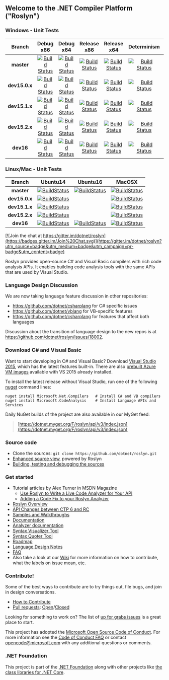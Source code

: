 ## Welcome to the .NET Compiler Platform ("Roslyn")

[//]: # (Begin current test results)

### Windows - Unit Tests
|Branch|Debug x86|Debug x64|Release x86|Release x64|Determinism|Debug Integration|Release Integration|
|:--:|:--:|:--:|:--:|:--:|:--:|:--:|:--:|
|**master**|[![Build Status](https://ci.dot.net/job/dotnet_roslyn/job/master/job/windows_debug_unit32/badge/icon)](https://ci.dot.net/job/dotnet_roslyn/job/master/job/windows_debug_unit32/)|[![Build Status](https://ci.dot.net/job/dotnet_roslyn/job/master/job/windows_debug_unit64/badge/icon)](https://ci.dot.net/job/dotnet_roslyn/job/master/job/windows_debug_unit64/)|[![Build Status](https://ci.dot.net/job/dotnet_roslyn/job/master/job/windows_release_unit32/badge/icon)](https://ci.dot.net/job/dotnet_roslyn/job/master/job/windows_release_unit32/)|[![Build Status](https://ci.dot.net/job/dotnet_roslyn/job/master/job/windows_release_unit64/badge/icon)](https://ci.dot.net/job/dotnet_roslyn/job/master/job/windows_release_unit64/)|[![Build Status](https://ci.dot.net/job/dotnet_roslyn/job/master/job/windows_determinism/badge/icon)](https://ci.dot.net/job/dotnet_roslyn/job/master/job/windows_determinism/)|[![Build Status](https://ci.dot.net/buildStatus/icon?job=dotnet_roslyn/master/windows_debug_vs-integration)](https://ci.dot.net/job/dotnet_roslyn/job/master/job/windows_debug_vs-integration/)|[![Build Status](https://ci.dot.net/buildStatus/icon?job=dotnet_roslyn/master/windows_release_vs-integration)](https://ci.dot.net/job/dotnet_roslyn/job/master/job/windows_release_vs-integration/)|
|**dev15.0.x**|[![Build Status](https://ci.dot.net/job/dotnet_roslyn/job/dev15.0.x/job/windows_debug_unit32/badge/icon)](https://ci.dot.net/job/dotnet_roslyn/job/dev15.0.x/job/windows_debug_unit32/)|[![Build Status](https://ci.dot.net/job/dotnet_roslyn/job/dev15.0.x/job/windows_debug_unit64/badge/icon)](https://ci.dot.net/job/dotnet_roslyn/job/dev15.0.x/job/windows_debug_unit64/)|[![Build Status](https://ci.dot.net/job/dotnet_roslyn/job/dev15.0.x/job/windows_release_unit32/badge/icon)](https://ci.dot.net/job/dotnet_roslyn/job/dev15.0.x/job/windows_release_unit32/)|[![Build Status](https://ci.dot.net/job/dotnet_roslyn/job/dev15.0.x/job/windows_release_unit64/badge/icon)](https://ci.dot.net/job/dotnet_roslyn/job/dev15.0.x/job/windows_release_unit64/)|[![Build Status](https://ci.dot.net/job/dotnet_roslyn/job/dev15.0.x/job/windows_determinism/badge/icon)](https://ci.dot.net/job/dotnet_roslyn/job/dev15.0.x/job/windows_determinism/)|[![Build Status](https://ci.dot.net/buildStatus/icon?job=dotnet_roslyn/dev15.0.x/windows_debug_vs-integration)](https://ci.dot.net/job/dotnet_roslyn/job/dev15.0.x/job/windows_debug_vs-integration/)|[![Build Status](https://ci.dot.net/buildStatus/icon?job=dotnet_roslyn/dev15.0.x/windows_release_vs-integration)](https://ci.dot.net/job/dotnet_roslyn/job/dev15.0.x/job/windows_release_vs-integration/)|
|**dev15.1.x**|[![Build Status](https://ci.dot.net/job/dotnet_roslyn/job/dev15.1.x/job/windows_debug_unit32/badge/icon)](https://ci.dot.net/job/dotnet_roslyn/job/dev15.1.x/job/windows_debug_unit32/)|[![Build Status](https://ci.dot.net/job/dotnet_roslyn/job/dev15.1.x/job/windows_debug_unit64/badge/icon)](https://ci.dot.net/job/dotnet_roslyn/job/dev15.1.x/job/windows_debug_unit64/)|[![Build Status](https://ci.dot.net/job/dotnet_roslyn/job/dev15.1.x/job/windows_release_unit32/badge/icon)](https://ci.dot.net/job/dotnet_roslyn/job/dev15.1.x/job/windows_release_unit32/)|[![Build Status](https://ci.dot.net/job/dotnet_roslyn/job/dev15.1.x/job/windows_release_unit64/badge/icon)](https://ci.dot.net/job/dotnet_roslyn/job/dev15.1.x/job/windows_release_unit64/)|[![Build Status](https://ci.dot.net/job/dotnet_roslyn/job/dev15.1.x/job/windows_determinism/badge/icon)](https://ci.dot.net/job/dotnet_roslyn/job/dev15.1.x/job/windows_determinism/)|[![Build Status](https://ci.dot.net/buildStatus/icon?job=dotnet_roslyn/dev15.1.x/windows_debug_vs-integration)](https://ci.dot.net/job/dotnet_roslyn/job/dev15.1.x/job/windows_debug_vs-integration/)|[![Build Status](https://ci.dot.net/buildStatus/icon?job=dotnet_roslyn/dev15.1.x/windows_release_vs-integration)](https://ci.dot.net/job/dotnet_roslyn/job/dev15.1.x/job/windows_release_vs-integration/)|
|**dev15.2.x**|[![Build Status](https://ci.dot.net/job/dotnet_roslyn/job/dev15.2.x/job/windows_debug_unit32/badge/icon)](https://ci.dot.net/job/dotnet_roslyn/job/dev15.2.x/job/windows_debug_unit32/)|[![Build Status](https://ci.dot.net/job/dotnet_roslyn/job/dev15.2.x/job/windows_debug_unit64/badge/icon)](https://ci.dot.net/job/dotnet_roslyn/job/dev15.2.x/job/windows_debug_unit64/)|[![Build Status](https://ci.dot.net/job/dotnet_roslyn/job/dev15.2.x/job/windows_release_unit32/badge/icon)](https://ci.dot.net/job/dotnet_roslyn/job/dev15.2.x/job/windows_release_unit32/)|[![Build Status](https://ci.dot.net/job/dotnet_roslyn/job/dev15.2.x/job/windows_release_unit64/badge/icon)](https://ci.dot.net/job/dotnet_roslyn/job/dev15.2.x/job/windows_release_unit64/)|[![Build Status](https://ci.dot.net/job/dotnet_roslyn/job/dev15.2.x/job/windows_determinism/badge/icon)](https://ci.dot.net/job/dotnet_roslyn/job/dev15.2.x/job/windows_determinism/)|[![Build Status](https://ci.dot.net/buildStatus/icon?job=dotnet_roslyn/dev15.2.x/windows_debug_vs-integration)](https://ci.dot.net/job/dotnet_roslyn/job/dev15.2.x/job/windows_debug_vs-integration/)|[![Build Status](https://ci.dot.net/buildStatus/icon?job=dotnet_roslyn/dev15.2.x/windows_release_vs-integration)](https://ci.dot.net/job/dotnet_roslyn/job/dev15.2.x/job/windows_release_vs-integration/)|
|**dev16**|[![Build Status](https://ci.dot.net/job/dotnet_roslyn/job/dev16/job/windows_debug_unit32/badge/icon)](https://ci.dot.net/job/dotnet_roslyn/job/dev16/job/windows_debug_unit32/)|[![Build Status](https://ci.dot.net/job/dotnet_roslyn/job/dev16/job/windows_debug_unit64/badge/icon)](https://ci.dot.net/job/dotnet_roslyn/job/dev16/job/windows_debug_unit64/)|[![Build Status](https://ci.dot.net/job/dotnet_roslyn/job/dev16/job/windows_release_unit32/badge/icon)](https://ci.dot.net/job/dotnet_roslyn/job/dev16/job/windows_release_unit32/)|[![Build Status](https://ci.dot.net/job/dotnet_roslyn/job/dev16/job/windows_release_unit64/badge/icon)](https://ci.dot.net/job/dotnet_roslyn/job/dev16/job/windows_release_unit64/)|[![Build Status](https://ci.dot.net/job/dotnet_roslyn/job/dev16/job/windows_determinism/badge/icon)](https://ci.dot.net/job/dotnet_roslyn/job/dev16/job/windows_determinism/)|[![Build Status](https://ci.dot.net/buildStatus/icon?job=dotnet_roslyn/dev16/windows_debug_vs-integration)](https://ci.dot.net/job/dotnet_roslyn/job/dev16/job/windows_debug_vs-integration/)|[![Build Status](https://ci.dot.net/buildStatus/icon?job=dotnet_roslyn/dev16/windows_release_vs-integration)](https://ci.dot.net/job/dotnet_roslyn/job/dev16/job/windows_release_vs-integration/)|

### Linux/Mac - Unit Tests
|Branch|Ubuntu14|Ubuntu16|MacOSX|
|:--:|:--:|:--:|:--:|
|**master**|[![BuildStatus](https://ci.dot.net/job/dotnet_roslyn/job/master/job/ubuntu_14_debug/badge/icon)](https://ci.dot.net/job/dotnet_roslyn/job/master/job/ubuntu_14_debug/)|[![BuildStatus](https://ci.dot.net/job/dotnet_roslyn/job/master/job/ubuntu_16_debug/badge/icon)](https://ci.dot.net/job/dotnet_roslyn/job/master/job/ubuntu_16_debug/)|[![BuildStatus](https://ci.dot.net/job/dotnet_roslyn/job/master/job/mac_debug/badge/icon)](https://ci.dot.net/job/dotnet_roslyn/job/master/job/mac_debug/)|
|**dev15.0.x**|[![BuildStatus](https://ci.dot.net/job/dotnet_roslyn/job/dev15.0.x/job/linux_debug/badge/icon)](https://ci.dot.net/job/dotnet_roslyn/job/dev15.0.x/job/linux_debug/)||[![BuildStatus](https://ci.dot.net/job/dotnet_roslyn/job/dev15.0.x/job/mac_debug/badge/icon)](https://ci.dot.net/job/dotnet_roslyn/job/dev15.0.x/job/mac_debug/)|
|**dev15.1.x**|[![BuildStatus](https://ci.dot.net/job/dotnet_roslyn/job/dev15.1.x/job/linux_debug/badge/icon)](https://ci.dot.net/job/dotnet_roslyn/job/dev15.1.x/job/linux_debug/)||[![BuildStatus](https://ci.dot.net/job/dotnet_roslyn/job/dev15.1.x/job/mac_debug/badge/icon)](https://ci.dot.net/job/dotnet_roslyn/job/dev15.1.x/job/mac_debug/)|
|**dev15.2.x**|[![BuildStatus](https://ci.dot.net/job/dotnet_roslyn/job/dev15.2.x/job/linux_debug/badge/icon)](https://ci.dot.net/job/dotnet_roslyn/job/dev15.2.x/job/linux_debug/)||[![BuildStatus](https://ci.dot.net/job/dotnet_roslyn/job/dev15.2.x/job/mac_debug/badge/icon)](https://ci.dot.net/job/dotnet_roslyn/job/dev15.2.x/job/mac_debug/)|
|**dev16**|[![BuildStatus](https://ci.dot.net/job/dotnet_roslyn/job/dev16/job/ubuntu_14_debug/badge/icon)](https://ci.dot.net/job/dotnet_roslyn/job/dev16/job/ubuntu_14_debug/)|[![BuildStatus](https://ci.dot.net/job/dotnet_roslyn/job/dev16/job/ubuntu_16_debug/badge/icon)](https://ci.dot.net/job/dotnet_roslyn/job/dev16/job/ubuntu_16_debug/)|[![BuildStatus](https://ci.dot.net/job/dotnet_roslyn/job/dev16/job/mac_debug/badge/icon)](https://ci.dot.net/job/dotnet_roslyn/job/dev16/job/mac_debug/)|

[//]: # (End current test results)

[![Join the chat at https://gitter.im/dotnet/roslyn](https://badges.gitter.im/Join%20Chat.svg)](https://gitter.im/dotnet/roslyn?utm_source=badge&utm_medium=badge&utm_campaign=pr-badge&utm_content=badge)


Roslyn provides open-source C# and Visual Basic compilers with rich code analysis APIs.  It enables building code analysis tools with the same APIs that are used by Visual Studio.

### Language Design Discussion

We are now taking language feature discussion in other repositories:
- https://github.com/dotnet/csharplang for C# specific issues
- https://github.com/dotnet/vblang for VB-specific features
- https://github.com/dotnet/csharplang for features that affect both languages

Discussion about the transition of language design to the new repos is at https://github.com/dotnet/roslyn/issues/18002.

### Download C# and Visual Basic

Want to start developing in C# and Visual Basic? Download [Visual Studio 2015](https://www.visualstudio.com/en-us/downloads/visual-studio-2015-downloads-vs.aspx), 
which has the latest features built-in. There are also [prebuilt Azure VM images](https://azure.microsoft.com/en-us/marketplace/virtual-machines/all/?term=Visual+Studio+2015) available with VS 2015 already installed.

To install the latest release without Visual Studio, run one of the following [nuget](https://dist.nuget.org/index.html) command lines:

```
nuget install Microsoft.Net.Compilers   # Install C# and VB compilers
nuget install Microsoft.CodeAnalysis    # Install Language APIs and Services
```

Daily NuGet builds of the project are also available in our MyGet feed:

> [https://dotnet.myget.org/F/roslyn/api/v3/index.json](https://dotnet.myget.org/F/roslyn/api/v3/index.json)


### Source code

* Clone the sources: `git clone https://github.com/dotnet/roslyn.git`
* [Enhanced source view](http://source.roslyn.io/), powered by Roslyn 
* [Building, testing and debugging the sources](https://github.com/dotnet/roslyn/wiki/Building%20Testing%20and%20Debugging)

### Get started

* Tutorial articles by Alex Turner in MSDN Magazine
  - [Use Roslyn to Write a Live Code Analyzer for Your API](https://msdn.microsoft.com/en-us/magazine/dn879356)
  - [Adding a Code Fix to your Roslyn Analyzer](https://msdn.microsoft.com/en-us/magazine/dn904670.aspx)
* [Roslyn Overview](https://github.com/dotnet/roslyn/wiki/Roslyn%20Overview) 
* [API Changes between CTP 6 and RC](https://github.com/dotnet/roslyn/wiki/VS-2015-RC-API-Changes)
* [Samples and Walkthroughs](https://github.com/dotnet/roslyn/wiki/Samples-and-Walkthroughs)
* [Documentation](https://github.com/dotnet/roslyn/tree/master/docs)
* [Analyzer documentation](https://github.com/dotnet/roslyn/tree/master/docs/analyzers)
* [Syntax Visualizer Tool](https://github.com/dotnet/roslyn/wiki/Syntax%20Visualizer)
* [Syntax Quoter Tool](http://roslynquoter.azurewebsites.net)
* [Roadmap](https://github.com/dotnet/roslyn/wiki/Roadmap) 
* [Language Design Notes](https://github.com/dotnet/roslyn/issues?q=label%3A%22Design+Notes%22+)
* [FAQ](https://github.com/dotnet/roslyn/wiki/FAQ)
* Also take a look at our [Wiki](https://github.com/dotnet/roslyn/wiki) for more information on how to contribute, what the labels on issue mean, etc.

### Contribute!

Some of the best ways to contribute are to try things out, file bugs, and join in design conversations. 

* [How to Contribute](https://github.com/dotnet/roslyn/wiki/Contributing-Code)
* [Pull requests](https://github.com/dotnet/roslyn/pulls): [Open](https://github.com/dotnet/roslyn/pulls?q=is%3Aopen+is%3Apr)/[Closed](https://github.com/dotnet/roslyn/pulls?q=is%3Apr+is%3Aclosed)

Looking for something to work on? The list of [up for grabs issues](https://github.com/dotnet/roslyn/labels/up-for-grabs) is a great place to start.

This project has adopted the [Microsoft Open Source Code of Conduct](https://opensource.microsoft.com/codeofconduct/).  For more information see the [Code of Conduct FAQ](https://opensource.microsoft.com/codeofconduct/faq/) or contact [opencode@microsoft.com](mailto:opencode@microsoft.com) with any additional questions or comments.

### .NET Foundation

This project is part of the [.NET Foundation](http://www.dotnetfoundation.org/projects) along with other
projects like [the class libraries for .NET Core](https://github.com/dotnet/corefx/). 
